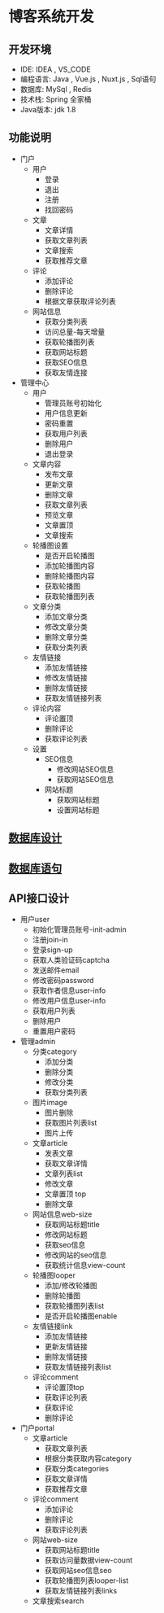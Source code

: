 # 博客系统开发

  

  ## 开发环境

  * IDE: IDEA , VS_CODE 
  * 编程语言: Java , Vue.js , Nuxt.js , Sql语句
  * 数据库: MySql , Redis
  * 技术栈: Spring 全家桶
  * Java版本: jdk 1.8

  ## 功能说明

  * 门户
    * 用户
      * 登录
      * 退出
      * 注册
      * 找回密码
    * 文章
      * 文章详情
      * 获取文章列表
      * 文章搜索
      * 获取推荐文章
    * 评论
      * 添加评论
      * 删除评论
      * 根据文章获取评论列表
    * 网站信息
      * 获取分类列表
      * 访问总量-每天增量
      * 获取轮播图列表
      * 获取网站标题
      * 获取SEO信息
      * 获取友情连接
  * 管理中心
    * 用户
      * 管理员账号初始化
      * 用户信息更新
      * 密码重置
      * 获取用户列表
      * 删除用户
      * 退出登录
    * 文章内容
      * 发布文章
      * 更新文章
      * 删除文章
      * 获取文章列表
      * 预览文章
      * 文章置顶
      * 文章搜索
    * 轮播图设置
      * 是否开启轮播图
      * 添加轮播图内容
      * 删除轮播图内容
      * 获取轮播图
      * 获取轮播图列表
    * 文章分类
      * 添加文章分类
      * 修改文章分类
      * 删除文章分类
      * 获取分类列表
    * 友情链接
      * 添加友情链接
      * 修改友情链接
      * 删除友情链接
      * 获取友情链接列表
    * 评论内容
      * 评论置顶
      * 删除评论
      * 获取评论列表
    * 设置
      * SEO信息
        * 修改网站SEO信息
        * 获取网站SEO信息
      * 网站标题
        * 获取网站标题
        * 设置网站标题

  ## [数据库设计](/Database.md)

  ## [数据库语句](/luke_blog.sql)

  ## API接口设计

  * 用户user
    * 初始化管理员账号-init-admin
    * 注册join-in
    * 登录sign-up
    * 获取人类验证码captcha
    * 发送邮件email
    * 修改密码password
    * 获取作者信息user-info
    * 修改用户信息user-info
    * 获取用户列表
    * 删除用户
    * 重置用户密码
  * 管理admin
    * 分类category
      * 添加分类
      * 删除分类
      * 修改分类
      * 获取分类列表
    * 图片image
      * 图片删除
      * 获取图片列表list
      * 图片上传
    * 文章article
      * 发表文章
      * 获取文章详情
      * 文章列表list
      * 修改文章
      * 文章置顶 top
      * 删除文章
    * 网站信息web-size
      * 获取网站标题title
      * 修改网站标题
      * 获取seo信息
      * 修改网站的seo信息
      * 获取统计信息view-count
    * 轮播图looper
      * 添加/修改轮播图
      * 删除轮播图
      * 获取轮播图列表list
      * 是否开启轮播图enable
    * 友情链接link
      * 添加友情链接
      * 更新友情链接
      * 删除友情链接
      * 获取友情链接列表list
    * 评论comment
      * 评论置顶top
      * 获取评论列表
      * 获取评论
      * 删除评论
* 门户portal
  * 文章article
    * 获取文章列表
    * 根据分类获取内容category
    * 获取分类categories
    * 获取文章详情
    * 获取推荐文章
  * 评论comment
    * 添加评论
    * 删除评论
    * 获取评论列表
  * 网站web-size
    * 获取网站标题title
    * 获取访问量数据view-count
    * 获取网站seo信息seo
    * 获取轮播图列表looper-list
    * 获取友情链接列表links
  * 文章搜索search

